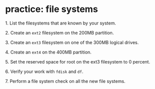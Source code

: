 # practice: file systems

1\. List the filesystems that are known by your system.

2\. Create an `ext2` filesystem on the 200MB partition.

3\. Create an `ext3` filesystem on one of the 300MB logical drives.

4\. Create an `ext4` on the 400MB partition.

5\. Set the reserved space for root on the ext3 filesystem to 0 percent.

6\. Verify your work with `fdisk` and `df`.

7\. Perform a file system check on all the new file systems.
